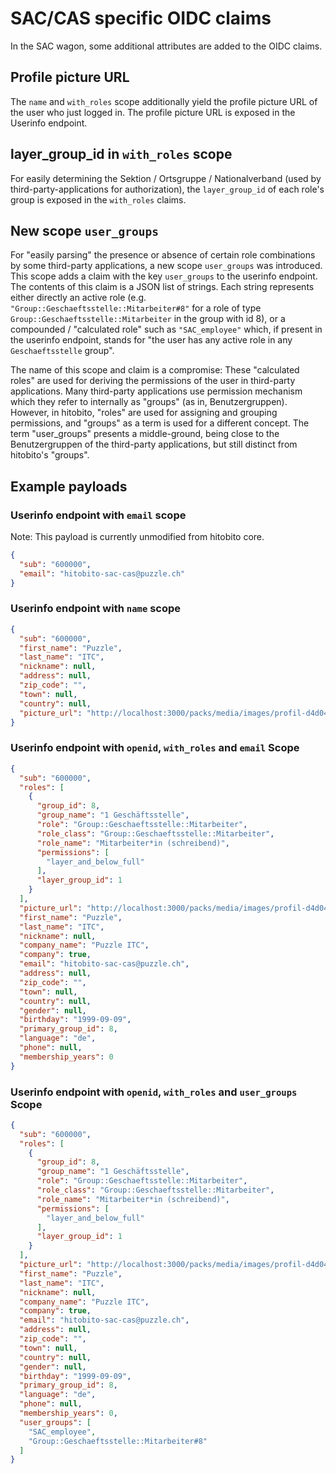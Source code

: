 # SAC/CAS specific OIDC claims

In the SAC wagon, some additional attributes are added to the OIDC claims.

## Profile picture URL
The `name` and `with_roles` scope additionally yield the profile picture URL of the user who just logged in. The profile picture URL is exposed in the Userinfo endpoint.

## layer_group_id in `with_roles` scope
For easily determining the Sektion / Ortsgruppe / Nationalverband (used by third-party-applications for authorization), the `layer_group_id` of each role's group is exposed in the `with_roles` claims.

## New scope `user_groups`
For "easily parsing" the presence or absence of certain role combinations by some third-party applications, a new scope `user_groups` was introduced.
This scope adds a claim with the key `user_groups` to the userinfo endpoint. The contents of this claim is a JSON list of strings. Each string represents either directly an active role (e.g. `"Group::Geschaeftsstelle::Mitarbeiter#8"` for a role of type `Group::Geschaeftsstelle::Mitarbeiter` in the group with id 8), or a compounded / "calculated role" such as `"SAC_employee"` which, if present in the userinfo endpoint, stands for "the user has any active role in any `Geschaeftsstelle` group".

The name of this scope and claim is a compromise: These "calculated roles" are used for deriving the permissions of the user in third-party applications. Many third-party applications use permission mechanism which they refer to internally as "groups" (as in, Benutzergruppen). However, in hitobito, "roles" are used for assigning and grouping permissions, and "groups" as a term is used for a different concept. The term "user_groups" presents a middle-ground, being close to the Benutzergruppen of the third-party applications, but still distinct from hitobito's "groups".

## Example payloads

### Userinfo endpoint with `email` scope
Note: This payload is currently unmodified from hitobito core.
```json
{
  "sub": "600000",
  "email": "hitobito-sac-cas@puzzle.ch"
}
```

### Userinfo endpoint with `name` scope
```json
{
  "sub": "600000",
  "first_name": "Puzzle",
  "last_name": "ITC",
  "nickname": null,
  "address": null,
  "zip_code": "",
  "town": null,
  "country": null,
  "picture_url": "http://localhost:3000/packs/media/images/profil-d4d04543c5d265981cecf6ce059f2c5d.svg"
}
```

### Userinfo endpoint with `openid`, `with_roles` and `email` Scope
```json
{
  "sub": "600000",
  "roles": [
    {
      "group_id": 8,
      "group_name": "1 Geschäftsstelle",
      "role": "Group::Geschaeftsstelle::Mitarbeiter",
      "role_class": "Group::Geschaeftsstelle::Mitarbeiter",
      "role_name": "Mitarbeiter*in (schreibend)",
      "permissions": [
        "layer_and_below_full"
      ],
      "layer_group_id": 1
    }
  ],
  "picture_url": "http://localhost:3000/packs/media/images/profil-d4d04543c5d265981cecf6ce059f2c5d.svg",
  "first_name": "Puzzle",
  "last_name": "ITC",
  "nickname": null,
  "company_name": "Puzzle ITC",
  "company": true,
  "email": "hitobito-sac-cas@puzzle.ch",
  "address": null,
  "zip_code": "",
  "town": null,
  "country": null,
  "gender": null,
  "birthday": "1999-09-09",
  "primary_group_id": 8,
  "language": "de",
  "phone": null,
  "membership_years": 0
}
```

### Userinfo endpoint with `openid`, `with_roles` and `user_groups` Scope
```json
{
  "sub": "600000",
  "roles": [
    {
      "group_id": 8,
      "group_name": "1 Geschäftsstelle",
      "role": "Group::Geschaeftsstelle::Mitarbeiter",
      "role_class": "Group::Geschaeftsstelle::Mitarbeiter",
      "role_name": "Mitarbeiter*in (schreibend)",
      "permissions": [
        "layer_and_below_full"
      ],
      "layer_group_id": 1
    }
  ],
  "picture_url": "http://localhost:3000/packs/media/images/profil-d4d04543c5d265981cecf6ce059f2c5d.svg",
  "first_name": "Puzzle",
  "last_name": "ITC",
  "nickname": null,
  "company_name": "Puzzle ITC",
  "company": true,
  "email": "hitobito-sac-cas@puzzle.ch",
  "address": null,
  "zip_code": "",
  "town": null,
  "country": null,
  "gender": null,
  "birthday": "1999-09-09",
  "primary_group_id": 8,
  "language": "de",
  "phone": null,
  "membership_years": 0,
  "user_groups": [
    "SAC_employee",
    "Group::Geschaeftsstelle::Mitarbeiter#8"
  ]
}
```
